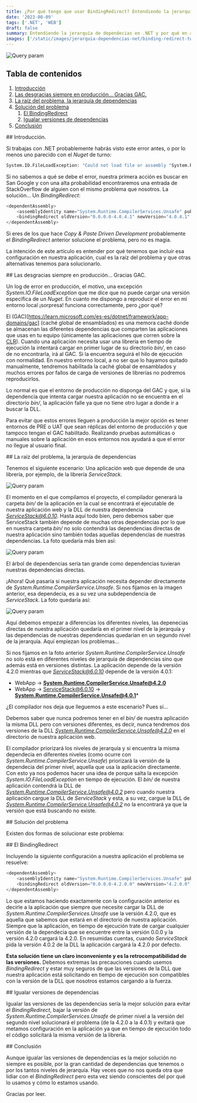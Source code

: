 ```yaml
---
title: ¿Por qué tengo que usar BindingRedirect? Entendiendo la jerarquía de dependencias en .NET
date: '2023-08-09'
tags: ['.NET', 'WEB']
draft: false
summary: Entendiendo la jerarquía de dependecias en .NET y por qué en algunos casos debemos usar BindingRedirect en nuestros proyectos. 
images: ['/static/images/jerarquia-dependencias-net/binding-redirect-twitter-card.PNG']
---
```


![Query param](/static/images/jerarquia-dependencias-net/binding-redirect-twitter-card.PNG)

## Tabla de contenidos
1. [Introducción](#introduccion)
2. [Las desgracias siempre en producción... Gracias GAC.](#gracias-gac)
3. [La raíz del problema, la jerarquía de dependencias](#jerarquia)
4. [Solución del problema](#solucion)
    1. [El BindingRedirect](#binding)
    2. [Igualar versiones de dependencias](#igualar)
5. [Conclusión](#conclusion)

<a name="introduccion"/>
## Introducción.

Si trabajas con .NET probablemente habrás visto este error antes, o por lo menos uno parecido con el *Nuget* de turno:

```bash
System.IO.FileLoadException: "Could not load file or assembly "System.Runtime.CompilerServices.Unsafe, Version=4.0.4.1, Culture=neutral, PublicKeyToken=b03f5f7f11d50a3a" or one of it's dependences. The found Assembly's manifest definition does not match the Assembly reference. (Exception from HRESULT: 0x80131040)"
```

Si no sabemos a qué se debe el error, nuestra primera acción es buscar en San Google y con una alta probabilidad encontraremos una entrada de StackOverflow de alguien con el mismo problema que nosotros. La solución... Un *BindingRedirect*:

```cs
<dependentAssembly>  
    <assemblyIdentity name="System.Runtime.CompilerServices.Unsafe" publicKeyToken="b03f5f7f11d50a3a" culture="neutral" />  
    <bindingRedirect oldVersion="0.0.0.0-4.0.4.1" newVersion="4.0.4.1" />  
</dependentAssembly>  
```

Si eres de los que hace *Copy & Paste Driven Development* probablemente el *BindingRedirect* anterior solucione el problema, pero no es magia.

La intención de este artículo es entender por qué tenemos que incluir esa configuración en nuestra aplicación, cual es la raíz del problema y que otras alternativas tenemos para solucionarlo.

<a name="gracias-gac"/>
## Las desgracias siempre en producción... Gracias GAC.

Un log de error en producción, el motivo, una excepción *System.IO.FileLoadException* que me dice que no puede cargar una versión especifica de un *Nuget*. En cuanto me dispongo a reproducir el error en mi entorno local ¡sorpresa! funciona correctamente, pero ¿por qué?

El (GAC)[https://learn.microsoft.com/es-es/dotnet/framework/app-domains/gac] (caché global de ensamblados) es una memora caché donde se almacenan las diferentes dependencias que comparten las aplicaciones que usas en tu equipo (únicamente las aplicaciones que corren sobre la [CLR](https://es.wikipedia.org/wiki/Common_Language_Runtime)). Cuando una aplicación necesita usar una librería en tiempo de ejecución la intentará cargar en primer lugar de su directorio *bin/*, en caso de no encontrarla, irá al GAC. Si la encuentra seguirá el hilo de ejecución con normalidad. En nuestro entorno local, a no ser que lo hayamos quitado manualmente, tendremos habilitada la caché global de ensamblados y muchos errores por fallos de carga de versiones de librerías no podremos reproducirlos.

Lo normal es que el entorno de producción no disponga del GAC y que, si la dependencia que intenta cargar nuestra aplicación no se encuentra en el directorio *bin/*, la aplicación falle ya que no tiene otro lugar a donde ir a buscar la DLL.

Para evitar que estos errores lleguen a producción la mejor opción es tener entornos de PRE o UAT que sean réplicas del entorno de producción y que tampoco tengan el GAC habilitado. Realizando pruebas automáticas o manuales sobre la aplicación en esos entornos nos ayudará a que el error no llegue al usuario final.

<a name="jerarquia"/>
## La raíz del problema, la jerarquía de dependencias

Tenemos el siguiente escenario: Una aplicación web que depende de una librería, por ejemplo, de la librería *ServiceStack*.

![Query param](/static/images/jerarquia-dependencias-net/1.PNG)

El momento en el que compilamos el proyecto, el compilador generará la carpeta *bin/* de la aplicación en la cual se encontrará el ejecutable de nuestra aplicación web y la DLL de nuestra dependencia *ServiceStack@6.0.10*. Hasta aquí todo bien, pero debemos saber que ServiceStack también depende de muchas otras dependencias por lo que en nuestra carpeta *bin/* no solo contendrá las dependencias directas de nuestra aplicación sino también todas aquellas dependencias de nuestras dependencias. La foto quedaría más bien así:

![Query param](/static/images/jerarquia-dependencias-net/2.PNG)

El árbol de dependencias sería tan grande como dependencias tuvieran nuestras dependencias directas.

¡Ahora! Qué pasaría si nuestra aplicación necesita depender directamente de *System.Runtime.CompilerService.Unsafe*. Si nos fijamos en la imagen anterior, esa dependecia, es a su vez una subdependencia de *ServiceStack*. La foto quedaría así:

![Query param](/static/images/jerarquia-dependencias-net/3.PNG)

Aquí debemos empezar a diferencias los diferentes niveles, las depenecias directas de nuestra aplicación quedaría en el primer nivel de la jerarquía y las dependencias de nuestras dependencias quedarían en un segundo nivel de la jerarquía. Aquí empiezan los problemas...

Si nos fijamos en la foto anterior *System.Runtime.CompilerService.Unsafe* no solo está en diferentes niveles de jerarquía de dependencias sino que además está en versiones distintas. La aplicación depende de la versión 4.2.0 mientras que *ServiceStack@6.0.10* depende de la versión 4.0.1:

* WebApp -> **System.Runtime.CompilerService.Unsafe@4.2.0**
* WebApp -> ServiceStack@6.0.10 -> **System.Runtime.CompilerService.Unsafe@4.0.1***

¿El compilador nos deja que lleguemos a este escenario? Pues sí...

Debemos saber que nunca podremos tener en el *bin/* de nuestra aplicación la misma DLL pero con versiones diferentes, es decir, nunca tendremos dos versiones de la DLL *System.Runtime.CompilerService.Unsafe@4.2.0* en el directorio de nuestra aplicación web.

El compilador priorizará los niveles de jerarquía y si encuentra la misma dependecia en diferentes niveles (como ocurre con *System.Runtime.CompilerService.Unsafe*) priorizará la versión de la dependecia del primer nivel, aquella que usa la aplicación directamente. Con esto ya nos podemos hacer una idea de porque salta la excepción *System.IO.FileLoadException* en tiempo de ejecución. El *bin/* de nuestra aplicación contendrá la DLL de *System.Runtime.CompilerService.Unsafe@4.0.2* pero cuando nuestra aplicación cargue la DLL de *ServiceStack* y esta, a su vez, cargue la DLL de *System.Runtime.CompilerService.Unsafe@4.0.2* no la encontrará ya que la versión que está buscando no existe.

<a name="solucion"/>
## Solución del problema

Existen dos formas de solucionar este problema:

<a name="binding"/>
## El BindingRedirect

Incluyendo la siguiente configuración a nuestra aplicación el problema se resuelve:

```cs
<dependentAssembly>  
    <assemblyIdentity name="System.Runtime.CompilerServices.Unsafe" publicKeyToken="b03f5f7f11d50a3a" culture="neutral" />  
    <bindingRedirect oldVersion="0.0.0.0-4.2.0.0" newVersion="4.2.0.0" />  
</dependentAssembly>  
```

Lo que estamos haciendo exactamente con la configuración anterior es decirle a la aplicación que siempre que necesite cargar la DLL de *System.Runtime.CompilerServices.Unsafe* use la versión 4.2.0, que es aquella que sabemos que estará en el directorio de nuestra aplicación. Siempre que la aplicación, en tiempo de ejecución trate de cargar cualquier versión de la dependecia que se encuentre entre la versión 0.0.0 y la versión 4.2.0 cargará la 4.2.0. En resumidas cuentas, cuando *ServiceStack* pida la versión 4.0.2 de la DLL la aplicación cargará la 4.2.0 por defecto.

**Esta solución tiene un claro inconveniente y es la retrocompatibilidad de las versiones.** Debemos extremas las precauciones cuando usemos *BindingRedirect* y estar muy seguros de que las versiones de la DLL que nuestra aplicación está solicitando en tiempo de ejecución son compatibles con la versión de la DLL que nosotros estamos cargando a la fuerza.

<a name="igualar"/>
## Igualar versiones de dependencias

Igualar las versiones de las dependencias sería la mejor solución para evitar el *BindingRedirect*, bajar la versión de *System.Runtime.CompilerServices.Unsafe* de primer nivel a la versión del segundo nivel solucionará el problema (de la 4.2.0 a la 4.0.1) y evitará que metamos configuración en la aplicación ya que en tiempo de ejecución todo el código solicitará la misma versión de la librería. 

<a name="conclusion"/>
## Conclusión

Aunque igualar las versiones de dependencias es la mejor solución no siempre es posible, por la gran cantidad de dependencias que tenemos o por los tantos niveles de jerarquía. Hay veces que no nos queda otra que lidiar con el *BindingRedirect* pero esta vez siendo conscientes del por qué lo usamos y cómo lo estamos usando.

Gracias por leer.